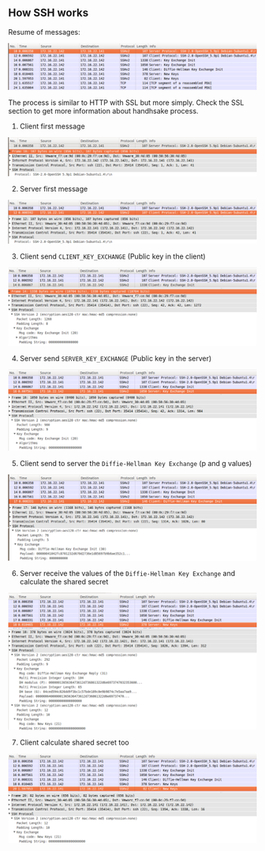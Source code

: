 ## How SSH works

Resume of messages:

![](../../assets/ssh-resume.png)

The process is similar to HTTP with SSL but more simply. Check the SSL section to get more information about handhsake process.

1) Client first message

![](../../assets/ssh-1.png)

2) Server first message

![](../../assets/ssh-2.png)

3) Client send `CLIENT_KEY_EXCHANGE` (Public key in the client)

![](../../assets/ssh-3.png)

4) Server send `SERVER_KEY_EXCHANGE` (Public key in the server)

![](../../assets/ssh-4.png)

5) Client send to server the `Diffie-Hellman Key Exchange` (p and g values)

![](../../assets/ssh-5.png)

6) Server receive the values of the `Diffie-Hellman Key Exchange` and calculate the shared secret

![](../../assets/ssh-6.png)

7) Client calculate shared secret too

![](../../assets/ssh-7.png)
